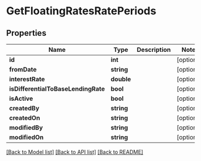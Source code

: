 # GetFloatingRatesRatePeriods

## Properties
Name | Type | Description | Notes
------------ | ------------- | ------------- | -------------
**id** | **int** |  | [optional] 
**fromDate** | **string** |  | [optional] 
**interestRate** | **double** |  | [optional] 
**isDifferentialToBaseLendingRate** | **bool** |  | [optional] 
**isActive** | **bool** |  | [optional] 
**createdBy** | **string** |  | [optional] 
**createdOn** | **string** |  | [optional] 
**modifiedBy** | **string** |  | [optional] 
**modifiedOn** | **string** |  | [optional] 

[[Back to Model list]](../../README.md#documentation-for-models) [[Back to API list]](../../README.md#documentation-for-api-endpoints) [[Back to README]](../../README.md)


